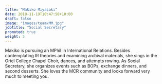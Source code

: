 ```yaml
---
title: "Makiko Miyazaki"
date: 2018-11-19T10:47:58+10:00
draft: false
image: "images/team/MM.jpg"
jobtitle: "Social Secretary"
promoted: true
weight: 5
---
```


Makiko is pursuing an MPhil in International Relations. Besides contemplating IR theories and examining archival materials, she sings in the Oriel College Chapel Choir, dances, and attempts rowing. As Social Secretary, she organizes events such as BOPs, exchange dinners, and second desserts. She loves the MCR community and looks forward very much to meeting you.

